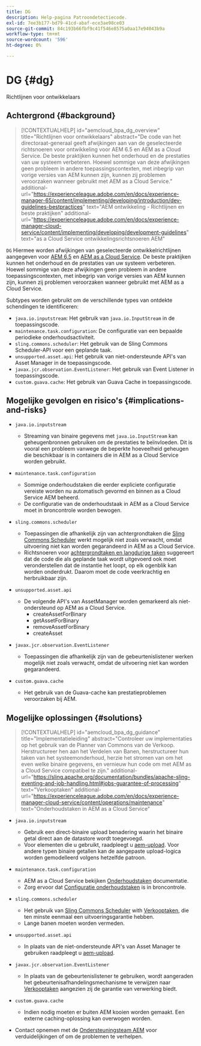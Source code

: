 ```yaml
---
title: DG
description: Help-pagina Patroondetectiecode.
exl-id: 7ee3b177-bd79-41cd-abaf-ece3ae98ce03
source-git-commit: 84c193b66fbf9c41f546e8575a0aa17e94043b9a
workflow-type: tm+mt
source-wordcount: '596'
ht-degree: 0%

---
```


# DG {#dg}

Richtlijnen voor ontwikkelaars

## Achtergrond {#background}

>[!CONTEXTUALHELP]
>id="aemcloud_bpa_dg_overview"
>title="Richtlijnen voor ontwikkelaars"
>abstract="De code van het directoraat-generaal geeft afwijkingen aan van de geselecteerde richtsnoeren voor ontwikkeling voor AEM 6.5 en AEM as a Cloud Service. De beste praktijken kunnen het onderhoud en de prestaties van uw systeem verbeteren. Hoewel sommige van deze afwijkingen geen probleem in andere toepassingscontexten, met inbegrip van vorige versies van AEM kunnen zijn, kunnen zij problemen veroorzaken wanneer gebruikt met AEM as a Cloud Service."
>additional-url="https://experienceleague.adobe.com/en/docs/experience-manager-65/content/implementing/developing/introduction/dev-guidelines-bestpractices" text="AEM ontwikkeling - Richtlijnen en beste praktijken"
>additional-url="https://experienceleague.adobe.com/en/docs/experience-manager-cloud-service/content/implementing/developing/development-guidelines" text="as a Cloud Service ontwikkelingsrichtsnoeren AEM"


`DG`  Hiermee worden afwijkingen van geselecteerde ontwikkelrichtlijnen aangegeven voor [AEM 6,5](https://experienceleague.adobe.com/en/docs/experience-manager-65/content/implementing/developing/introduction/dev-guidelines-bestpractices) en [AEM as a Cloud Service](https://experienceleague.adobe.com/en/docs/experience-manager-cloud-service/content/implementing/developing/development-guidelines). De beste praktijken kunnen het onderhoud en de prestaties van uw systeem verbeteren. Hoewel sommige van deze afwijkingen geen probleem in andere toepassingscontexten, met inbegrip van vorige versies van AEM kunnen zijn, kunnen zij problemen veroorzaken wanneer gebruikt met AEM as a Cloud Service.

Subtypes worden gebruikt om de verschillende types van ontdekte schendingen te identificeren:

* `java.io.inputstream`: Het gebruik van `java.io.InputStream` in de toepassingscode.
* `maintenance.task.configuration`: De configuratie van een bepaalde periodieke onderhoudsactiviteit.
* `sling.commons.scheduler`: Het gebruik van de Sling Commons Scheduler-API voor een geplande taak.
* `unsupported.asset.api`: Het gebruik van niet-ondersteunde API&#39;s van Asset Manager in de toepassingscode.
* `javax.jcr.observation.EventListener`: Het gebruik van Event Listener in toepassingscode.
* `custom.guava.cache`: Het gebruik van Guava Cache in toepassingscode.

## Mogelijke gevolgen en risico&#39;s {#implications-and-risks}

* `java.io.inputstream`
   * Streaming van binaire gegevens met `java.io.InputStream` kan geheugenbronnen gebruiken om de prestaties te beïnvloeden. Dit is vooral een probleem vanwege de beperkte hoeveelheid geheugen die beschikbaar is in containers die in AEM as a Cloud Service worden gebruikt.

* `maintenance.task.configuration`
   * Sommige onderhoudstaken die eerder expliciete configuratie vereiste worden nu automatisch gevormd en binnen as a Cloud Service AEM beheerd.
   * De configuratie van de onderhoudstaak in AEM as a Cloud Service moet in broncontrole worden bewogen.

* `sling.commons.scheduler`
   * Toepassingen die afhankelijk zijn van achtergrondtaken die [Sling Commons Scheduler](https://sling.apache.org/documentation/bundles/scheduler-service-commons-scheduler.html) werkt mogelijk niet zoals verwacht, omdat uitvoering niet kan worden gegarandeerd in AEM as a Cloud Service.
   * Richtsnoeren voor [achtergrondtaken en langdurige taken](https://experienceleague.adobe.com/en/docs/experience-manager-cloud-service/content/implementing/developing/development-guidelines#background-tasks-and-long-running-jobs) suggereert dat de code die als geplande taak wordt uitgevoerd ook moet veronderstellen dat de instantie het loopt, op elk ogenblik kan worden onderdrukt. Daarom moet de code veerkrachtig en herbruikbaar zijn.

* `unsupported.asset.api`
   * De volgende API&#39;s van AssetManager worden gemarkeerd als niet-ondersteund op AEM as a Cloud Service.
      * createAssetForBinary
      * getAssetForBinary
      * removeAssetForBinary
      * createAsset

* `javax.jcr.observation.EventListener`
   * Toepassingen die afhankelijk zijn van de gebeurtenislistener werken mogelijk niet zoals verwacht, omdat de uitvoering niet kan worden gegarandeerd.

* `custom.guava.cache`
   * Het gebruik van de Guava-cache kan prestatieproblemen veroorzaken bij AEM.


## Mogelijke oplossingen {#solutions}

>[!CONTEXTUALHELP]
>id="aemcloud_bpa_dg_guidance"
>title="Implementatieleiding"
>abstract="Controleer uw implementaties op het gebruik van de Planner van Commons van de Verkoop. Herstructureer hen aan het Verdelen van Banen, herstructureer hun taken van het systeemonderhoud, herzie het stromen van om het even welke binaire gegevens, en vernieuw hun code om met AEM as a Cloud Service compatibel te zijn."
>additional-url="https://sling.apache.org/documentation/bundles/apache-sling-eventing-and-job-handling.html#jobs-guarantee-of-processing" text="Verkooptaken"
>additional-url="https://experienceleague.adobe.com/en/docs/experience-manager-cloud-service/content/operations/maintenance" text="Onderhoudstaken in AEM as a Cloud Service"

* `java.io.inputstream`
   * Gebruik een direct-binaire upload benadering waarin het binaire getal direct aan de datastore wordt toegevoegd.
   * Voor elementen die u gebruikt, raadpleegt u [aem-upload](https://github.com/adobe/aem-upload). Voor andere typen binaire getallen kan de aangepaste upload-logica worden gemodelleerd volgens hetzelfde patroon.

* `maintenance.task.configuration`
   * AEM as a Cloud Service bekijken [Onderhoudstaken](https://experienceleague.adobe.com/en/docs/experience-manager-cloud-service/content/operations/maintenance) documentatie.
   * Zorg ervoor dat [Configuratie onderhoudstaken](https://experienceleague.adobe.com/en/docs/experience-manager-cloud-service/content/implementing/deploying/overview#maintenance-tasks-configuration-in-source-control) is in broncontrole.

* `sling.commons.scheduler`
   * Het gebruik van [Sling Commons Scheduler](https://sling.apache.org/documentation/bundles/scheduler-service-commons-scheduler.html) with [Verkooptaken](https://sling.apache.org/documentation/bundles/apache-sling-eventing-and-job-handling.html#jobs-guarantee-of-processing), die ten minste eenmaal een uitvoeringsgarantie hebben.
   * Lange banen moeten worden vermeden.

* `unsupported.asset.api`
   * In plaats van de niet-ondersteunde API&#39;s van Asset Manager te gebruiken raadpleegt u [aem-upload](https://github.com/adobe/aem-upload).

* `javax.jcr.observation.EventListener`
   * In plaats van de gebeurtenislistener te gebruiken, wordt aangeraden het gebeurtenisafhandelingsmechanisme te verwijzen naar [Verkooptaken](https://sling.apache.org/documentation/bundles/apache-sling-eventing-and-job-handling.html#jobs-guarantee-of-processing) aangezien zij de garantie van verwerking biedt.

* `custom.guava.cache`
   * Indien nodig moeten er buiten AEM kooien worden gemaakt. Een externe caching-oplossing kan overwogen worden.
* Contact opnemen met de [Ondersteuningsteam AEM](https://helpx.adobe.com/enterprise/using/support-for-experience-cloud.html) voor verduidelijkingen of om de problemen te verhelpen.
